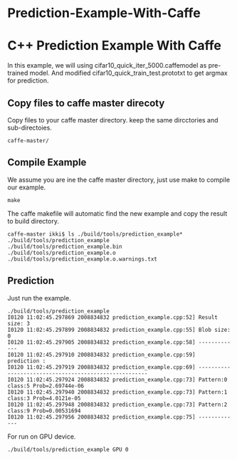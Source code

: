 # Prediction-Example-With-Caffe

C++ Prediction Example With Caffe
===================

In this example, we will using cifar10_quick_iter_5000.caffemodel as pre-trained model.
And modified cifar10_quick_train_test.prototxt to get argmax for prediction.

Copy files to caffe master direcoty
---------------------

Copy files to your caffe master directory. keep the same dircctories and sub-directoies.

    caffe-master/

Compile Example
--------------------------------------------------

We assume you are ine the caffe master directory, just use make to compile our example.

    make

The caffe makefile will automatic find the new example and copy the result to build directory.

    caffe-master ikki$ ls ./build/tools/prediction_example*
    ./build/tools/prediction_example
    ./build/tools/prediction_example.bin
    ./build/tools/prediction_example.o
    ./build/tools/prediction_example.o.warnings.txt

Prediction
----------------

Just run the example.

    ./build/tools/prediction_example
    I0120 11:02:45.297869 2008834832 prediction_example.cpp:52] Result size: 3
    I0120 11:02:45.297899 2008834832 prediction_example.cpp:55] Blob size: 0
    I0120 11:02:45.297905 2008834832 prediction_example.cpp:58] -------------
    I0120 11:02:45.297910 2008834832 prediction_example.cpp:59]  prediction :  
    I0120 11:02:45.297919 2008834832 prediction_example.cpp:69] ------------------------------------------------------
    I0120 11:02:45.297924 2008834832 prediction_example.cpp:73] Pattern:0 class:5 Prob=2.69744e-06
    I0120 11:02:45.297940 2008834832 prediction_example.cpp:73] Pattern:1 class:3 Prob=4.0121e-05
    I0120 11:02:45.297948 2008834832 prediction_example.cpp:73] Pattern:2 class:9 Prob=0.00531694
    I0120 11:02:45.297956 2008834832 prediction_example.cpp:75] -------------


For run on GPU device.

    ./build/tools/prediction_example GPU 0
     

